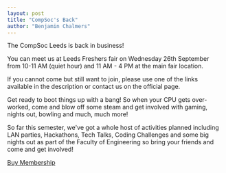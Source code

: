 ```yaml
---
layout: post
title: "CompSoc's Back"
author: "Benjamin Chalmers"
---
```


The CompSoc Leeds is back in business!

You can meet us at Leeds Freshers fair on Wednesday 26th September from 10-11 AM (quiet hour) and 11 AM - 4 PM at the main fair location.

If you cannot come but still want to join, please use one of the links available in the description or contact us on the official page.

Get ready to boot things up with a bang! So when your CPU gets over-worked, come and blow off some steam and get involved with gaming, nights out, bowling and much, much more!

So far this semester, we've got a whole host of activities planned including LAN parties, Hackathons, Tech Talks, Coding Challenges and some big nights out as part of the Faculty of Engineering so bring your friends and come and get involved!

[Buy Membership](https://classic.luu.org.uk/groups/compsoc/)
